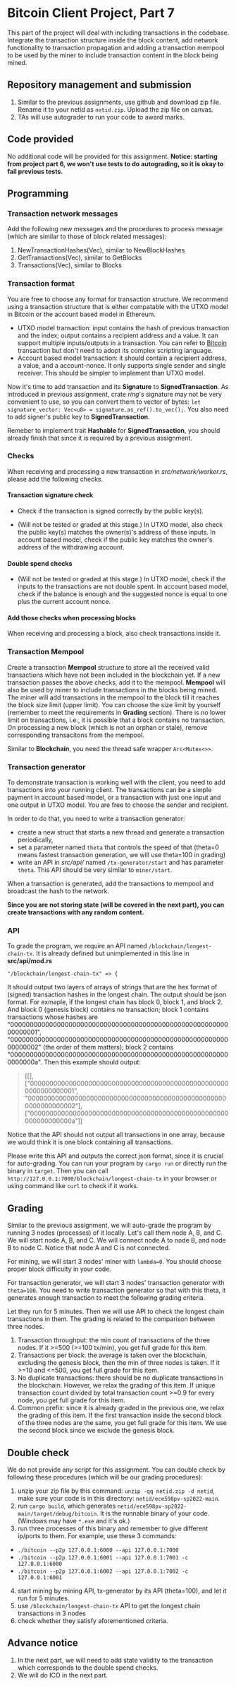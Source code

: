 # Bitcoin Client Project, Part 7

This part of the project will deal with including transactions in the codebase. Integrate the transaction structure inside the block content, add network functionality to transaction propagation and adding a transaction mempool to be used by the miner to include transaction content in the block being mined.

## Repository management and submission

1. Similar to the previous assignments, use github and download zip file. Rename it to your netid as `netid.zip`. Upload the zip file on canvas.
2. TAs will use autograder to run your code to award marks.

## Code provided
No additional code will be provided for this assignment. **Notice: starting from project part 6, we won't use tests to do autograding, so it is okay to fail previous tests.**

## Programming

### Transaction network messages

Add the following new messages and the procedures to process message (which are similar to those of block related messages):
1. NewTransactionHashes(Vec<H256>), similar to NewBlockHashes
2. GetTransactions(Vec<H256>), similar to GetBlocks
3. Transactions(Vec<Transaciton>), similar to Blocks

### Transaction format

You are free to choose any format for transaction structure. We recommend using a transaction structure that is either compatable with the UTXO model in Bitcoin or the account based model in Ethereum. 

- UTXO model transaction: input contains the hash of previous transaction and the index; output contains a recipient address and a value. It can support multiple inputs/outputs in a transaction. You can refer to [Bitcoin](https://en.bitcoin.it/wiki/Transaction) transaction but don't need to adopt its complex scripting language.
- Account based model transaction: it should contain a recipient address, a value, and a account-nonce. It only supports single sender and single receiver. This should be simpler to implement than UTXO model.

Now it's time to add transaction and its **Signature** to **SignedTransaction**. As introduced in previous assignment, crate *ring*'s signature may not be very convenient to use, so you can convert them to vector of bytes: `let signature_vector: Vec<u8> = signature.as_ref().to_vec();`.  You also need to add signer's public key to **SignedTransaction**.

Remeber to implement trait **Hashable** for **SignedTransaction**, you should already finish that since it is required by a previous assignment.

### Checks
When receiving and processing a new transaction in *src/network/worker.rs*, please add the following checks.

#### Transaction signature check

- Check if the transaction is signed correctly by the public key(s). 

- (Will not be tested or graded at this stage.) In UTXO model, also check the public key(s) matches the owner(s)'s address of these inputs. In account based model, check if the public key matches the owner's address of the withdrawing account.

#### Double spend checks

- (Will not be tested or graded at this stage.) In UTXO model, check if the inputs to the transactions are not double spent. In account based model, check if the balance is enough and the suggested nonce is equal to one plus the current account nonce.

#### Add those checks when processing blocks

When receiving and processing a block, also check transactions inside it.

### Transaction Mempool

Create a transaction **Mempool** structure to store all the received valid transactions which have not been included in the blockchain yet.
If a new transaction passes the above checks, add it to the mempool.
**Mempool** will also be used by miner to include transactions in the blocks being mined. The miner will add transactions in the mempool to the block till it reaches the block size limit (upper limit). You can choose the size limit by yourself (remember to meet the requirements in **Grading** section). There is no lower limit on transactions, i.e., it is possible that a block contains no transaction. On processing a new block (which is not an orphan or stale), remove corresponding transacitons from the mempool.

Similar to **Blockchain**, you need the thread safe wrapper `Arc<Mutex<>>`.

### Transaction generator

To demonstrate transaction is working well with the client, you need to add transactions into your running client. The transactions can be a simple payment in account based model, or a transaction with just one input and one output in UTXO model. You are free to choose the sender and recipient.

In order to do that, you need to write a transaction generator:
- create a new struct that starts a new thread and generate a transaction periodically,
- set a parameter named `theta` that controls the speed of that (theta=0 means fastest transaction generation, we will use theta=100 in grading)
- write an API in *src/api/* named `/tx-generator/start` and has parameter `theta`. This API should be very similar to `miner/start`.

When a transaction is generated, add the transactions to mempool and broadcast the hash to the network.

**Since you are not storing state (will be covered in the next part), you can create transactions with any random content.**

### API

To grade the program, we require an API named `/blockchain/longest-chain-tx`. It is already defined but unimplemented in this line in __src/api/mod.rs__
```
"/blockchain/longest-chain-tx" => {
```

It should output two layers of arrays of strings that are the hex format of (signed) transaction hashes in the longest chain. The output should be json format. For exmaple, if the longest chain has block 0, block 1, and block 2. And block 0 (genesis block) contains no transaction; block 1 contains transactions whose hashes are "0000000000000000000000000000000000000000000000000000000000000001", "0000000000000000000000000000000000000000000000000000000000000002" (the order of them matters); block 2 contains "000000000000000000000000000000000000000000000000000000000000000a". Then this example should output:

> [[], ["0000000000000000000000000000000000000000000000000000000000000001", "0000000000000000000000000000000000000000000000000000000000000002"], ["000000000000000000000000000000000000000000000000000000000000000a"]]

Notice that the API should not output all transactions in one array, because we would think it is one block containing all transactions.

Please write this API and outputs the correct json format, since it is crucial for auto-grading. You can run your program by `cargo run` or directly run the binary in `target`. Then you can call `http://127.0.0.1:7000/blockchain/longest-chain-tx` in your browser or using command like `curl` to check if it works.

## Grading

Similar to the previous assignment, we will auto-grade the program by running 3 nodes (processes) of it locally. Let's call them node A, B, and C. We will start node A, B, and C. We will connect node A to node B, and node B to node C. Notice that node A and C is not connected.

For mining, we will start 3 nodes' miner with `lambda=0`. You should choose proper block difficulty in your code.

For transaction generator, we will start 3 nodes' transaction generator with `theta=100`. You need to write transaction generator so that with this theta, it generates enough transaction to meet the following grading criteria.

Let they run for 5 minutes. Then we will use API to check the longest chain transactions in them. The grading is related to the comparison between three nodes.

1. Transaction throughput: the min count of transactions of the three nodes. If it >=500 (>=100 tx/min), you get full grade for this item.
2. Transactions per block: the average is taken over the blockchain, excluding the genesis block, then the min of three nodes is taken. If it >=10 and <=500, you get full grade for this item.
3. No duplicate transactions: there should be no duplicate transactions in the blockchain. However, we relax the grading of this item. If unique transaction count divided by total transaction count >=0.9 for every node, you get full grade for this item.
4. Common prefix: since it is already graded in the previous one, we relax the grading of this item. If the first transaction inside the second block of the three nodes are the same, you get full grade for this item. We use the second block since we exclude the genesis block.

## Double check
We do not provide any script for this assignment. You can double check by following these procedures (which will be our grading procedures):

1. unzip your zip file by this command: `unzip -qq netid.zip -d netid`, make sure your code is in this directory: `netid/ece598pv-sp2022-main`.
2. run `cargo build`, which generates `netid/ece598pv-sp2022-main/target/debug/bitcoin`. It is the runnable binary of your code. (Windows may have `*.exe` and it's ok.)
3. run three processes of this binary and remember to give different ip/ports to them. For example, use these 3 commands:
- `./bitcoin --p2p 127.0.0.1:6000 --api 127.0.0.1:7000`
- `./bitcoin --p2p 127.0.0.1:6001 --api 127.0.0.1:7001 -c 127.0.0.1:6000`
- `./bitcoin --p2p 127.0.0.1:6002 --api 127.0.0.1:7002 -c 127.0.0.1:6001`
4. start mining by mining API, tx-generator by its API (theta=100), and let it run for 5 minutes.
5. use `/blockchain/longest-chain-tx` API to get the longest chain transactions in 3 nodes
6. check whether they satisfy aforementioned criteria.

## Advance notice
1. In the next part, we will need to add state validity to the transaction which corresponds to the double spend checks.
2. We will do ICO in the next part.
